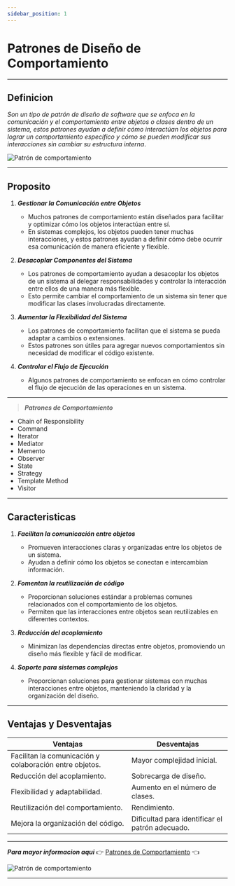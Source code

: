 ```yaml
---
sidebar_position: 1
---
```


# Patrones de Diseño de Comportamiento 
---
## Definicion

 _Son un tipo de patrón de diseño de software que se enfoca en la comunicación y el comportamiento entre objetos o clases dentro de un sistema, estos patrones ayudan a definir cómo interactúan los objetos para lograr un comportamiento específico y cómo se pueden modificar sus interacciones sin cambiar su estructura interna_. 

![Patrón de comportamiento](https://laescuelaylosjuicios.com.ar/wp-content/uploads/comportamiento-humano85.jpg)

---


## Proposito

1. **_Gestionar la Comunicación entre Objetos_**
   - Muchos patrones de comportamiento están diseñados para facilitar y optimizar cómo los objetos interactúan entre sí.
   - En sistemas complejos, los objetos pueden tener muchas interacciones, y estos patrones ayudan a definir cómo debe ocurrir esa comunicación de manera eficiente y flexible.

2. **_Desacoplar Componentes del Sistema_**
   - Los patrones de comportamiento ayudan a desacoplar los objetos de un sistema al delegar responsabilidades y controlar la interacción entre ellos de una manera más flexible.
   - Esto permite cambiar el comportamiento de un sistema sin tener que modificar las clases involucradas directamente.

3. **_Aumentar la Flexibilidad del Sistema_**
   - Los patrones de comportamiento facilitan que el sistema se pueda adaptar a cambios o extensiones.
   - Estos patrones son útiles para agregar nuevos comportamientos sin necesidad de modificar el código existente.

4. **_Controlar el Flujo de Ejecución_**
   - Algunos patrones de comportamiento se enfocan en cómo controlar el flujo de ejecución de las operaciones en un sistema. 
---
> **_Patrones de Comportamiento_**
   - Chain of Responsibility
   - Command
   - Iterator
   - Mediator
   - Memento
   - Observer
   - State
   - Strategy
   - Template Method
   - Visitor
---
## Caracteristicas

1. **_Facilitan la comunicación entre objetos_**
   - Promueven interacciones claras y organizadas entre los objetos de un sistema.
   - Ayudan a definir cómo los objetos se conectan e intercambian información.

2. **_Fomentan la reutilización de código_**
   - Proporcionan soluciones estándar a problemas comunes relacionados con el comportamiento de los objetos.
   - Permiten que las interacciones entre objetos sean reutilizables en diferentes contextos.

3. **_Reducción del acoplamiento_**
   - Minimizan las dependencias directas entre objetos, promoviendo un diseño más flexible y fácil de modificar.

4. **_Soporte para sistemas complejos_**
   - Proporcionan soluciones para gestionar sistemas con muchas interacciones entre objetos, manteniendo la claridad y la organización del diseño.
---

## Ventajas y Desventajas

| **Ventajas** | **Desventajas** |
|--------------|--------------|
| Facilitan la comunicación y colaboración entre objetos.   | Mayor complejidad inicial.     |
| Reducción del acoplamiento.      | Sobrecarga de diseño.     |
| Flexibilidad y adaptabilidad.    | Aumento en el número de clases.  |
| Reutilización del comportamiento.    | Rendimiento.   |
| Mejora la organización del código.    | Dificultad para identificar el patrón adecuado.   |

---

**_Para mayor informacion aqui_** 👉
[Patrones de Comportamiento](https://dianagaerste.com/patrones-de-comportamiento/)   👈

![Patrón de comportamiento](https://somospnt.com/images/blog/articulos/136-patrones-de-comportamiento-strategy/strategy-and-tactics-pro-.png)


---


